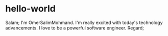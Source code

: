 # hello-world
Salam;
I'm OmerSalimMohmand. I'm really excited with today's technology advancements.
I love to be a powerful software engineer.
Regard;

